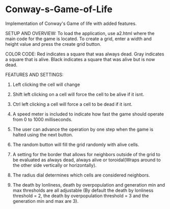 # Conway-s-Game-of-Life
Implementation of Conway's Game of life with added features. 

SETUP AND OVERVIEW:
To load the application, use a2.html where the main code for the game is located. To create a grid, enter a width and height value and press the create grid button.

COLOR CODE:
Red indicates a square that was always dead.
Gray indicates a square that is alive.
Black indicates a square that was alive but is now dead. 

FEATURES AND SETTINGS:

1) Left clicking the cell will change 

2) Shift left clicking on a cell will force the cell to be alive if it isnt.

3) Ctrl left clicking a cell will force a cell to be dead if it isnt.

4) A speed meter is included to indicate how fast the game should operate from 0 to 1000 milliseconds.

5) The user can advance the operation by one step when the game is halted using the next button.

6) The random button will fill the grid randomly with alive cells.

7) A setting for the border that allows for neighbors outside of the grid to be evaluated as always dead, always alive or
toroidal(Wraps around to the other side vertically or horizontally).

8) The radius dial determines which cells are considered neighbors. 

9) The death by lonliness, death by overpopulation and generation min and max thresholds are all adjustable (By default the death by lonliness threshold = 2, the death by overpopulation threshold = 3 and the generation min and max are 3).

